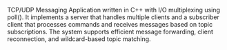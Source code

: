 TCP/UDP Messaging Application written in C++ with I/O multiplexing using poll(). It implements a server that handles multiple clients and a subscriber client that processes commands and receives messages based on topic subscriptions. The system supports efficient message forwarding, client reconnection, and wildcard-based topic matching.
